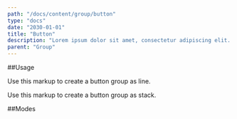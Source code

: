 ```yaml
---
path: "/docs/content/group/button"
type: "docs"
date: "2030-01-01"
title: "Button"
description: "Lorem ipsum dolor sit amet, consectetur adipiscing elit. Nunc tempus laoreet leo sit amet iaculis."
parent: "Group"
---
```


##Usage

Use this markup to create a button group as line.

<script type="text/plain" class="language-markup">
  <div class="group">
    <button type="button" class="btn">
      <span><!-- content --></span>
    </button>
    
    <button type="button" class="btn">
      <span><!-- content --></span>
    </button>
  </div>
</script>

Use this markup to create a button group as stack.

<script type="text/plain" class="language-markup">
  <div class="group">
    <span class="group_inner">
      <button type="button" class="btn">
        <span><!-- content --></span>
      </button>
      
      <button type="button" class="btn">
        <span><!-- content --></span>
      </button>
    </span>
  </div>
</script>

##Modes

<demo>
  <demovanilla src="demos/docs/content/group/button/line" name="line">
  </demovanilla>
  <demovanilla src="demos/docs/content/group/button/stack" name="stack">
  </demovanilla>
</demo>
